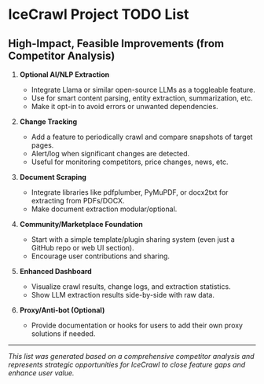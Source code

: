 # IceCrawl Project TODO List

## High-Impact, Feasible Improvements (from Competitor Analysis)

1. **Optional AI/NLP Extraction**

   - Integrate Llama or similar open-source LLMs as a toggleable feature.
   - Use for smart content parsing, entity extraction, summarization, etc.
   - Make it opt-in to avoid errors or unwanted dependencies.

2. **Change Tracking**

   - Add a feature to periodically crawl and compare snapshots of target pages.
   - Alert/log when significant changes are detected.
   - Useful for monitoring competitors, price changes, news, etc.

3. **Document Scraping**

   - Integrate libraries like pdfplumber, PyMuPDF, or docx2txt for extracting from PDFs/DOCX.
   - Make document extraction modular/optional.

4. **Community/Marketplace Foundation**

   - Start with a simple template/plugin sharing system (even just a GitHub repo or web UI section).
   - Encourage user contributions and sharing.

5. **Enhanced Dashboard**

   - Visualize crawl results, change logs, and extraction statistics.
   - Show LLM extraction results side-by-side with raw data.

6. **Proxy/Anti-bot (Optional)**
   - Provide documentation or hooks for users to add their own proxy solutions if needed.

---

_This list was generated based on a comprehensive competitor analysis and represents strategic opportunities for IceCrawl to close feature gaps and enhance user value._
